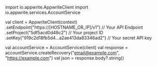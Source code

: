 import io.appwrite.AppwriteClient
import io.appwrite.services.AccountService

val client = AppwriteClient(context)
  .setEndpoint("https://[HOSTNAME_OR_IP]/v1") // Your API Endpoint
  .setProject("5df5acd0d48c2") // Your project ID
  .setKey("919c2d18fb5d4...a2ae413da83346ad2") // Your secret API key

val accountService = AccountService(client)
val response = accountService.createRecovery("email@example.com", "https://example.com")
val json = response.body?.string()